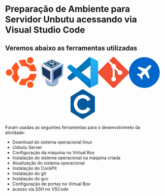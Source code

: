 # Preparação de Ambiente para Servidor Unbutu acessando via Visual Studio Code

## Veremos abaixo as ferramentas utilizadas

<p align="center">
<img src=logoubuntu.png width=100 height=100><img src=logovirtualbox.png width=100 height=100><img src=logovscode.png width=100 height=100><img src=logogit.png width=100 height=100><img src=logocockpit.png width=100 height=100><img src=logolinguagemc.png width=100 height=100>
</p>
Foram usadas as seguintes ferramentas para o desenvolvimeto da atividade:

- Download  do sistema operacional linux
- Unbutu Server
- Configuração da máquina no Virtual Box
- Instalação do sistema operacional na máquina criada
- Atualização do sistema operacional
- Instalação do CockPit
- Instalação do git
- Instalação do gcc
- Configuração de portas no Virtual Box
- acesso via SSH no VSCode